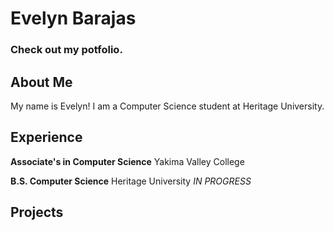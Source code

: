 # Evelyn Barajas 

### Check out my potfolio.

## About Me

My name is Evelyn! I am a Computer Science student at Heritage University.

## Experience

**Associate's in Computer Science** Yakima Valley College

**B.S. Computer Science** Heritage University *IN PROGRESS*

## Projects

